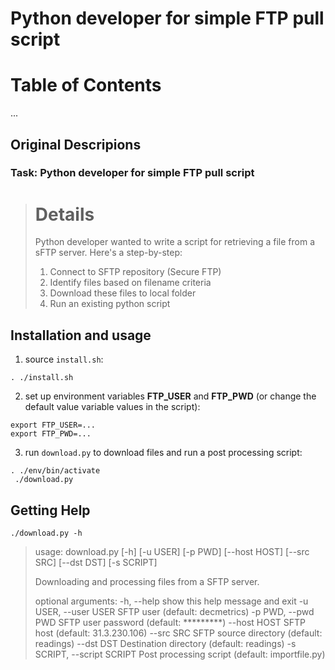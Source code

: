# Python developer for simple FTP pull script

Table of Contents
=================

...


## Original Descripions

### Task: Python developer for simple FTP pull script

> Details
> =======
> 
> Python developer wanted to write a script for retrieving a file from a sFTP server.
> Here's a step-by-step:
> 
> 1.  Connect to SFTP repository (Secure FTP)
> 2.  Identify files based on filename criteria
> 3.  Download these files to local folder
> 4.  Run an existing python script

## Installation and usage

1. source `install.sh`:
```
. ./install.sh
```

2. set up environment variables **FTP_USER** and **FTP_PWD** (or change the default value variable values in the script):

```
export FTP_USER=...
export FTP_PWD=...
```

3. run `download.py` to download files and run a post processing script:

```
. ./env/bin/activate
 ./download.py
```

## Getting Help

```
./download.py -h
```

>    usage: download.py [-h] [-u USER] [-p PWD] [--host HOST] [--src SRC]
>                       [--dst DST] [-s SCRIPT]
>    
>    Downloading and processing files from a SFTP server.
>    
>    optional arguments:
>      -h, --help            show this help message and exit
>      -u USER, --user USER  SFTP user (default: decmetrics)
>      -p PWD, --pwd PWD     SFTP user password (default: *********)
>      --host HOST           SFTP host (default: 31.3.230.106)
>      --src SRC             SFTP source directory (default: readings)
>      --dst DST             Destination directory (default: readings)
>      -s SCRIPT, --script SCRIPT
>                            Post processing script (default: importfile.py)


